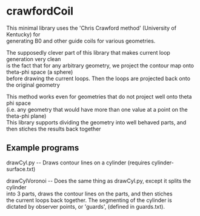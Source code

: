 crawfordCoil
===============

This minimal library uses the 'Chris Crawford method' (University of Kentucky) for  
generating B0 and other guide coils for various geometries.  

The supposedly clever part of this library that makes current loop generation very clean  
is the fact that for any arbitrary geometry, we project the contour map onto theta-phi space (a sphere)  
before drawing the current loops. Then the loops are projected back onto the original geometry

This method works even for geometries that do not project well onto theta phi space  
(i.e. any geometry that would have more than one value at a point on the theta-phi plane)  
This library supports dividing the geometry into well behaved parts, and then stiches the results back together  

Example programs
-----------------
drawCyl.py -- Draws contour lines on a cylinder   (requires cylinder-surface.txt)  

drawCylVoronoi -- Does the same thing as drawCyl.py, except it splits the cylinder  
                  into 3 parts, draws the contour lines on the parts, and then stiches  
                  the current loops back together. The segmenting of the cylinder is  
                  dictated by observer points, or 'guards', (defined in guards.txt).  
